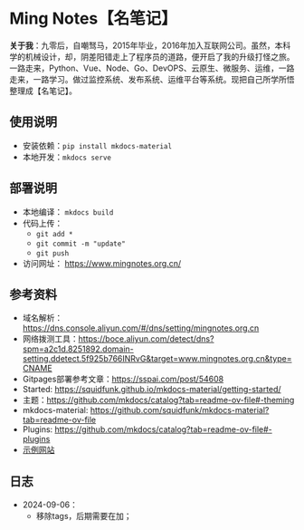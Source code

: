 # Ming Notes【名笔记】
**关于我**：九零后，自嘲驽马，2015年毕业，2016年加入互联网公司。虽然，本科学的机械设计，却，阴差阳错走上了程序员的道路，便开启了我的升级打怪之旅。一路走来，Python、Vue、Node、Go、DevOPS、云原生、微服务、运维，一路走来，一路学习。做过监控系统、发布系统、运维平台等系统。现把自己所学所悟整理成【名笔记】。


## 使用说明
 - 安装依赖：`pip install mkdocs-material`
 - 本地开发：`mkdocs serve`

## 部署说明
- 本地编译： `mkdocs build`
- 代码上传：
  - `git add *`
  - `git commit -m "update"`
  - `git push`
- 访问网址： https://www.mingnotes.org.cn/

## 参考资料
- 域名解析：https://dns.console.aliyun.com/#/dns/setting/mingnotes.org.cn
- 网络拨测工具：https://boce.aliyun.com/detect/dns?spm=a2c1d.8251892.domain-setting.ddetect.5f925b766INRvG&target=www.mingnotes.org.cn&type=CNAME
- Gitpages部署参考文章：https://sspai.com/post/54608
- Started: https://squidfunk.github.io/mkdocs-material/getting-started/
- 主题：https://github.com/mkdocs/catalog?tab=readme-ov-file#-theming
- mkdocs-material: https://github.com/squidfunk/mkdocs-material?tab=readme-ov-file
- Plugins: https://github.com/mkdocs/catalog?tab=readme-ov-file#-plugins
- [示例网站](https://derrors.github.io/)

## 日志
- 2024-09-06：
  - 移除tags，后期需要在加；
